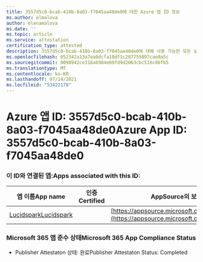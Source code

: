 ```yaml
---
title: 3557d5c0-bcab-410b-8a03-f7045aa48de0에 대한 Azure 앱 ID 정보
ms.author: elmalova
author: elenamalova
ms.date: ''
ms.topic: article
ms.service: attestation
certification_type: attested
description: 3557d5c0-bcab-410b-8a03-f7045aa48de0에 대해 사용 가능한 모든 보안 및 규정 준수 정보입니다.
ms.openlocfilehash: 052342a13a7ea0dcfa18df1c287755097cae0a5c
ms.sourcegitcommit: 0098942ce316ab984e09fd9d2063cbc516c8bfb5
ms.translationtype: MT
ms.contentlocale: ko-KR
ms.lasthandoff: 07/14/2021
ms.locfileid: "53422178"
---
```

# <a name="azure-app-id-3557d5c0-bcab-410b-8a03-f7045aa48de0"></a><span data-ttu-id="0080a-103">Azure 앱 ID: 3557d5c0-bcab-410b-8a03-f7045aa48de0</span><span class="sxs-lookup"><span data-stu-id="0080a-103">Azure App ID: 3557d5c0-bcab-410b-8a03-f7045aa48de0</span></span>


### <a name="apps-associated-with-this-id"></a><span data-ttu-id="0080a-104">이 ID와 연결된 앱:</span><span class="sxs-lookup"><span data-stu-id="0080a-104">Apps associated with this ID:</span></span>
| <span data-ttu-id="0080a-105">**앱 이름**</span><span class="sxs-lookup"><span data-stu-id="0080a-105">**App name**</span></span> | <span data-ttu-id="0080a-106">**인증**</span><span class="sxs-lookup"><span data-stu-id="0080a-106">**Certified**</span></span> | <span data-ttu-id="0080a-107">**AppSource의 보기**</span><span class="sxs-lookup"><span data-stu-id="0080a-107">**View in AppSource**</span></span> |
|-|-|-|
| [<span data-ttu-id="0080a-108">Lucidspark</span><span class="sxs-lookup"><span data-stu-id="0080a-108">Lucidspark</span></span>](https://docs.microsoft.com/en-us/microsoft-365-app-certification/forward/WA200002583) |  | [https://appsource.microsoft.com/product/office/WA200002583](https://appsource.microsoft.com/product/office/WA200002583) |

### <a name="microsoft-365-app-compliance-status"></a><span data-ttu-id="0080a-109">Microsoft 365 앱 준수 상태</span><span class="sxs-lookup"><span data-stu-id="0080a-109">Microsoft 365 App Compliance Status</span></span>
- <span data-ttu-id="0080a-110">Publisher Attestaton 상태: 완료</span><span class="sxs-lookup"><span data-stu-id="0080a-110">Publisher Attestaton Status: Completed</span></span>

